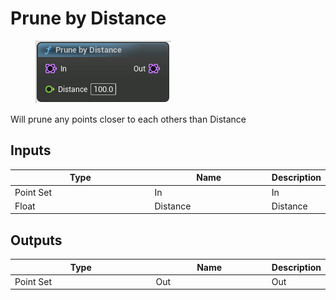 # Prune by Distance

<div align="left" data-full-width="false">

<figure><img src="Prune_by_Distance.png" alt=""><figcaption></figcaption></figure>

</div>

Will prune any points closer to each others than Distance

## Inputs

<table>
<thead><tr><th width="250">Type</th><th width="200">Name</th><th>Description</th></tr></thead>
<tbody>
<tr><td>Point Set</td><td>In</td><td>In</td></tr>
<tr><td>Float</td><td>Distance</td><td>Distance</td></tr>
</tbody>
</table>

## Outputs

<table>
<thead><tr><th width="250">Type</th><th width="200">Name</th><th>Description</th></tr></thead>
<tbody>
<tr><td>Point Set</td><td>Out</td><td>Out</td></tr>
</tbody>
</table>